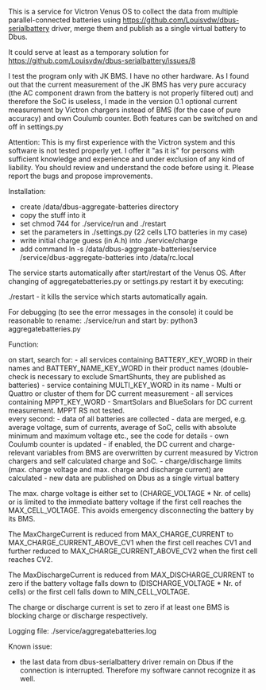 This is a service for Victron Venus OS to collect the data from multiple parallel-connected batteries using
https://github.com/Louisvdw/dbus-serialbattery driver, merge them and publish as a single virtual battery to Dbus.
 

It could serve at least as a temporary solution for https://github.com/Louisvdw/dbus-serialbattery/issues/8

I test the program only with JK BMS. I have no other hardware. As I found out that the current measurement of the JK BMS
has very pure accuracy (the AC component drawn from the battery is not properly filtered out) and therefore the SoC is
useless, I made in the version 0.1 optional current measurement by Victron chargers instead of BMS (for the case of pure accuracy)
and own Coulumb counter. Both features can be switched on and off in settings.py 

Attention: This is my first experience with the Victron system and this software is not tested properly yet.
I offer it "as it is" for persons with sufficient knowledge and experience and under exclusion of any kind of liability.
You should review and understand the code before using it. Please report the bugs and propose improvements.

Installation:
- create /data/dbus-aggregate-batteries directory
- copy the stuff into it
- set chmod 744 for ./service/run and ./restart
- set the parameters in ./settings.py (22 cells LTO batteries in my case)
- write initial charge guess (in A.h) into ./service/charge
- add command ln -s /data/dbus-aggregate-batteries/service /service/dbus-aggregate-batteries into /data/rc.local


The service starts automatically after start/restart of the Venus OS. After changing of aggregatebatteries.py or
settings.py restart it by executing:

./restart - it kills the service which starts automatically again.

For debugging (to see the error messages in the console) it could be reasonable to rename: ./service/run 
and start by: python3 aggregatebatteries.py

Function:

on start, search for:
	- all services containing BATTERY_KEY_WORD in their names and BATTERY_NAME_KEY_WORD in their product names (double-check is necessary to
	  exclude SmartShunts, they are published as batteries)
	- service containing MULTI_KEY_WORD in its name - Multi or Quattro or cluster of them for DC current measurement
	- all services containing MPPT_KEY_WORD - SmartSolars and BlueSolars for DC current measurement. MPPT RS not tested.	
every second:
	- data of all batteries are collected
	- data are merged, e.g. average voltage, sum of currents, average of SoC, cells with absolute minimum and maximum voltage etc.,
	  see the code for details
	- own Coulumb counter is updated
	- if enabled, the DC current and charge-relevant variables from BMS are overwritten by current measured by Victron chargers and self
	  calculated charge and SoC.
	- charge/discharge limits (max. charge voltage and max. charge and discharge current) are calculated
	- new data are published on Dbus as a single virtual battery
	
The max. charge voltage is either set to (CHARGE_VOLTAGE * Nr. of cells) or is limited to the immediate battery voltage if the first cell reaches 
the MAX_CELL_VOLTAGE. This avoids emergency disconnecting the battery by its BMS.    
	
The MaxChargeCurrent is reduced from MAX_CHARGE_CURRENT to MAX_CHARGE_CURRENT_ABOVE_CV1 when the first cell reaches CV1 and further
reduced to MAX_CHARGE_CURRENT_ABOVE_CV2 when the first cell reaches CV2.

The MaxDischargeCurrent is reduced from MAX_DISCHARGE_CURRENT to zero if the battery voltage falls down to (DISCHARGE_VOLTAGE * Nr. of cells)
or the first cell falls down to MIN_CELL_VOLTAGE.

The charge or discharge current is set to zero if at least one BMS is blocking charge or discharge respectively.

Logging file:
./service/aggregatebatteries.log	

Known issue:
- the last data from dbus-serialbattery driver remain on Dbus if the connection is interrupted. Therefore my software cannot recognize it as well.
